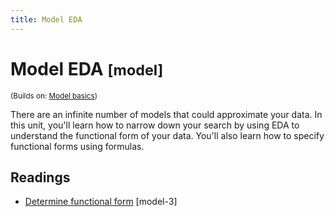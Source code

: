 ```yaml
---
title: Model EDA
---
```


<!-- Generated automatically from model-eda.yml. Do not edit by hand -->

# Model EDA <small class='model'>[model]</small>
<small>(Builds on: [Model basics](model-basics.md))</small>

There are an infinite number of models that could approximate your data. In this
unit, you'll learn how to narrow down your search by using EDA to understand 
the functional form of your data. You'll also learn how to specify functional
forms using formulas.

## Readings

  * [Determine functional form](https://dcl-model.stanford.edu/determine_functional_form.html) [model-3]


